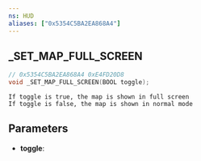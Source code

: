 ```yaml
---
ns: HUD
aliases: ["0x5354C5BA2EA868A4"]
---
```

## _SET_MAP_FULL_SCREEN

```c
// 0x5354C5BA2EA868A4 0xE4FD20D8
void _SET_MAP_FULL_SCREEN(BOOL toggle);
```

```
If toggle is true, the map is shown in full screen  
If toggle is false, the map is shown in normal mode  
```

## Parameters
* **toggle**: 

